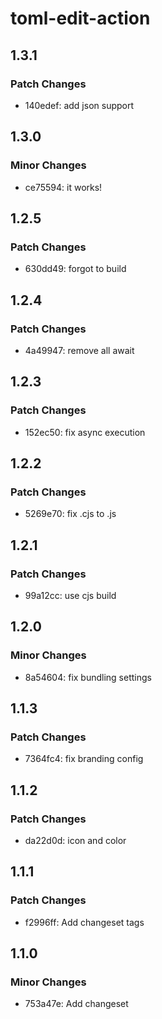 # toml-edit-action

## 1.3.1

### Patch Changes

- 140edef: add json support

## 1.3.0

### Minor Changes

- ce75594: it works!

## 1.2.5

### Patch Changes

- 630dd49: forgot to build

## 1.2.4

### Patch Changes

- 4a49947: remove all await

## 1.2.3

### Patch Changes

- 152ec50: fix async execution

## 1.2.2

### Patch Changes

- 5269e70: fix .cjs to .js

## 1.2.1

### Patch Changes

- 99a12cc: use cjs build

## 1.2.0

### Minor Changes

- 8a54604: fix bundling settings

## 1.1.3

### Patch Changes

- 7364fc4: fix branding config

## 1.1.2

### Patch Changes

- da22d0d: icon and color

## 1.1.1

### Patch Changes

- f2996ff: Add changeset tags

## 1.1.0

### Minor Changes

- 753a47e: Add changeset

